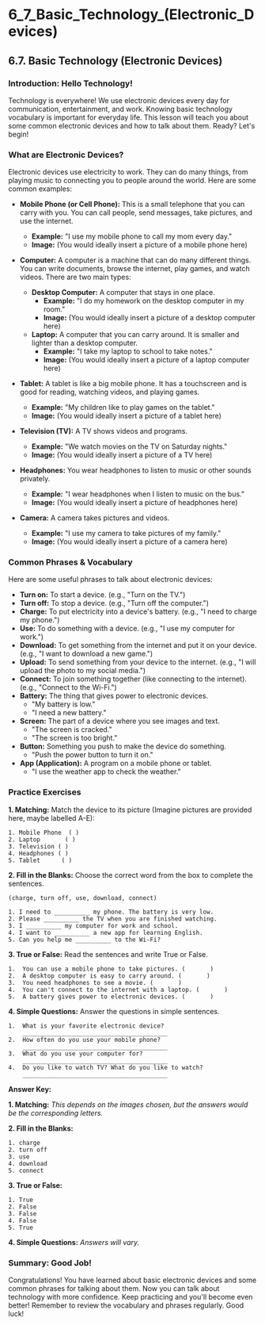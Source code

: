 # 6_7_Basic_Technology_(Electronic_Devices)

## 6.7. Basic Technology (Electronic Devices)

### Introduction: Hello Technology!

Technology is everywhere! We use electronic devices every day for communication, entertainment, and work. Knowing basic technology vocabulary is important for everyday life. This lesson will teach you about some common electronic devices and how to talk about them. Ready? Let's begin!

### What are Electronic Devices?

Electronic devices use electricity to work. They can do many things, from playing music to connecting you to people around the world. Here are some common examples:

*   **Mobile Phone (or Cell Phone):** This is a small telephone that you can carry with you. You can call people, send messages, take pictures, and use the internet.
    *   **Example:** "I use my mobile phone to call my mom every day."
    *   **Image:** (You would ideally insert a picture of a mobile phone here)

*   **Computer:** A computer is a machine that can do many different things. You can write documents, browse the internet, play games, and watch videos.  There are two main types:
    *   **Desktop Computer:** A computer that stays in one place.
        *   **Example:** "I do my homework on the desktop computer in my room."
        *   **Image:** (You would ideally insert a picture of a desktop computer here)
    *   **Laptop:** A computer that you can carry around. It is smaller and lighter than a desktop computer.
        *   **Example:** "I take my laptop to school to take notes."
        *   **Image:** (You would ideally insert a picture of a laptop computer here)

*   **Tablet:** A tablet is like a big mobile phone. It has a touchscreen and is good for reading, watching videos, and playing games.
    *   **Example:** "My children like to play games on the tablet."
    *   **Image:** (You would ideally insert a picture of a tablet here)

*   **Television (TV):** A TV shows videos and programs.
    *   **Example:** "We watch movies on the TV on Saturday nights."
    *   **Image:** (You would ideally insert a picture of a TV here)

*   **Headphones:** You wear headphones to listen to music or other sounds privately.
    *   **Example:** "I wear headphones when I listen to music on the bus."
    *   **Image:** (You would ideally insert a picture of headphones here)

*   **Camera:** A camera takes pictures and videos.
    *   **Example:** "I use my camera to take pictures of my family."
    *   **Image:** (You would ideally insert a picture of a camera here)

### Common Phrases & Vocabulary

Here are some useful phrases to talk about electronic devices:

*   **Turn on:** To start a device. (e.g., "Turn on the TV.")
*   **Turn off:** To stop a device. (e.g., "Turn off the computer.")
*   **Charge:** To put electricity into a device's battery. (e.g., "I need to charge my phone.")
*   **Use:** To do something with a device. (e.g., "I use my computer for work.")
*   **Download:** To get something from the internet and put it on your device. (e.g., "I want to download a new game.")
*   **Upload:** To send something from your device to the internet. (e.g., "I will upload the photo to my social media.")
*   **Connect:** To join something together (like connecting to the internet). (e.g., "Connect to the Wi-Fi.")
*   **Battery:** The thing that gives power to electronic devices.
    *   "My battery is low."
    *   "I need a new battery."
*   **Screen:** The part of a device where you see images and text.
    *   "The screen is cracked."
    *   "The screen is too bright."
*   **Button:** Something you push to make the device do something.
    *   "Push the power button to turn it on."
*   **App (Application):** A program on a mobile phone or tablet.
    *   "I use the weather app to check the weather."

### Practice Exercises

**1. Matching:** Match the device to its picture (Imagine pictures are provided here, maybe labelled A-E):

    1. Mobile Phone  ( )
    2. Laptop       ( )
    3. Television ( )
    4. Headphones ( )
    5. Tablet      ( )

**2. Fill in the Blanks:** Choose the correct word from the box to complete the sentences.

    (charge, turn off, use, download, connect)

    1. I need to __________ my phone. The battery is very low.
    2. Please __________ the TV when you are finished watching.
    3. I __________ my computer for work and school.
    4. I want to __________ a new app for learning English.
    5. Can you help me __________ to the Wi-Fi?

**3. True or False:** Read the sentences and write True or False.

    1.  You can use a mobile phone to take pictures. (       )
    2.  A desktop computer is easy to carry around. (       )
    3.  You need headphones to see a movie. (       )
    4.  You can't connect to the internet with a laptop. (       )
    5.  A battery gives power to electronic devices. (       )

**4. Simple Questions:** Answer the questions in simple sentences.

    1.  What is your favorite electronic device?
        _________________________________________
    2.  How often do you use your mobile phone?
        _________________________________________
    3.  What do you use your computer for?
        _________________________________________
    4.  Do you like to watch TV? What do you like to watch?
        _________________________________________

**Answer Key:**

**1. Matching:** *This depends on the images chosen, but the answers would be the corresponding letters.*

**2. Fill in the Blanks:**

    1. charge
    2. turn off
    3. use
    4. download
    5. connect

**3. True or False:**

    1. True
    2. False
    3. False
    4. False
    5. True

**4. Simple Questions:** *Answers will vary.*

### Summary: Good Job!

Congratulations! You have learned about basic electronic devices and some common phrases for talking about them. Now you can talk about technology with more confidence. Keep practicing and you'll become even better! Remember to review the vocabulary and phrases regularly. Good luck!
